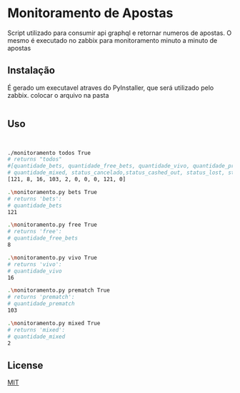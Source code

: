 # Monitoramento de Apostas

Script utilizado para consumir api graphql e retornar numeros de apostas. O mesmo é executado no zabbix para monitoramento minuto a minuto de apostas

## Instalação

É gerado um executavel atraves do PyInstaller, que será utilizado pelo zabbix.
colocar o arquivo na pasta

```bash

```

## Uso

```bash


./monitoramento todos True
# returns "todos"
#[quantidade_bets, quantidade_free_bets, quantidade_vivo, quantidade_prematch, 
# quantidade_mixed, status_cancelado,status_cashed_out, status_lost, status_open, status_paid]
[121, 8, 16, 103, 2, 0, 0, 0, 121, 0]

.\monitoramento.py bets True
# returns 'bets':
# quantidade_bets
121

.\monitoramento.py free True
# returns 'free':
# quantidade_free_bets
8

.\monitoramento.py vivo True
# returns 'vivo':
# quantidade_vivo
16

.\monitoramento.py prematch True
# returns 'prematch':
# quantidade_prematch
103

.\monitoramento.py mixed True 
# returns 'mixed':
# quantidade_mixed
2

```

## License

[MIT](https://choosealicense.com/licenses/mit/)